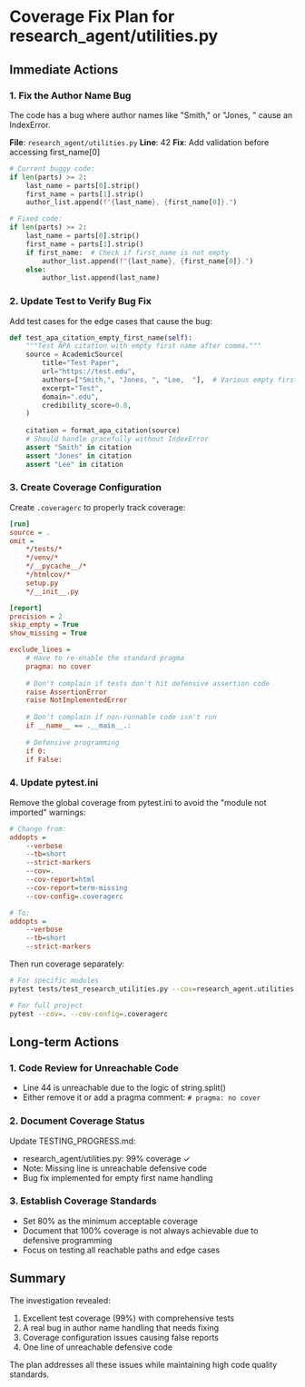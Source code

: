 # Coverage Fix Plan for research_agent/utilities.py

## Immediate Actions

### 1. Fix the Author Name Bug
The code has a bug where author names like "Smith," or "Jones, " cause an IndexError. 

**File**: `research_agent/utilities.py`
**Line**: 42
**Fix**: Add validation before accessing first_name[0]

```python
# Current buggy code:
if len(parts) >= 2:
    last_name = parts[0].strip()
    first_name = parts[1].strip()
    author_list.append(f"{last_name}, {first_name[0]}.")

# Fixed code:
if len(parts) >= 2:
    last_name = parts[0].strip()
    first_name = parts[1].strip()
    if first_name:  # Check if first_name is not empty
        author_list.append(f"{last_name}, {first_name[0]}.")
    else:
        author_list.append(last_name)
```

### 2. Update Test to Verify Bug Fix
Add test cases for the edge cases that cause the bug:

```python
def test_apa_citation_empty_first_name(self):
    """Test APA citation with empty first name after comma."""
    source = AcademicSource(
        title="Test Paper",
        url="https://test.edu",
        authors=["Smith,", "Jones, ", "Lee,  "],  # Various empty first names
        excerpt="Test",
        domain=".edu",
        credibility_score=0.8,
    )
    
    citation = format_apa_citation(source)
    # Should handle gracefully without IndexError
    assert "Smith" in citation
    assert "Jones" in citation
    assert "Lee" in citation
```

### 3. Create Coverage Configuration
Create `.coveragerc` to properly track coverage:

```ini
[run]
source = .
omit = 
    */tests/*
    */venv/*
    */__pycache__/*
    */htmlcov/*
    setup.py
    */__init__.py

[report]
precision = 2
skip_empty = True
show_missing = True

exclude_lines =
    # Have to re-enable the standard pragma
    pragma: no cover
    
    # Don't complain if tests don't hit defensive assertion code
    raise AssertionError
    raise NotImplementedError
    
    # Don't complain if non-runnable code isn't run
    if __name__ == .__main__.:
    
    # Defensive programming
    if 0:
    if False:
```

### 4. Update pytest.ini
Remove the global coverage from pytest.ini to avoid the "module not imported" warnings:

```ini
# Change from:
addopts = 
    --verbose
    --tb=short
    --strict-markers
    --cov=.
    --cov-report=html
    --cov-report=term-missing
    --cov-config=.coveragerc

# To:
addopts = 
    --verbose
    --tb=short
    --strict-markers
```

Then run coverage separately:
```bash
# For specific modules
pytest tests/test_research_utilities.py --cov=research_agent.utilities

# For full project
pytest --cov=. --cov-config=.coveragerc
```

## Long-term Actions

### 1. Code Review for Unreachable Code
- Line 44 is unreachable due to the logic of string.split()
- Either remove it or add a pragma comment: `# pragma: no cover`

### 2. Document Coverage Status
Update TESTING_PROGRESS.md:
- research_agent/utilities.py: 99% coverage ✓
- Note: Missing line is unreachable defensive code
- Bug fix implemented for empty first name handling

### 3. Establish Coverage Standards
- Set 80% as the minimum acceptable coverage
- Document that 100% coverage is not always achievable due to defensive programming
- Focus on testing all reachable paths and edge cases

## Summary
The investigation revealed:
1. Excellent test coverage (99%) with comprehensive tests
2. A real bug in author name handling that needs fixing
3. Coverage configuration issues causing false reports
4. One line of unreachable defensive code

The plan addresses all these issues while maintaining high code quality standards.
